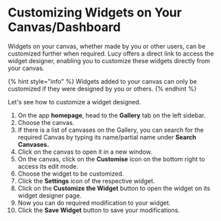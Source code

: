 # Customizing Widgets on Your Canvas/Dashboard

Widgets on your canvas, whether made by you or other users, can be customized further when required. Lucy offers a direct link to access the widget designer, enabling you to customize these widgets directly from your canvas.



{% hint style="info" %}
Widgets added to your canvas can only be customized if they were designed by you or others.
{% endhint %}

Let's see how to customize a widget designed.

1. On the app **homepage**, head to the **Gallery** tab on the left sidebar.
2. Choose the canvas.
3. If there is a list of canvases on the Gallery, you can search for the required Canvas by typing its name/partial name under **Search Canvases.**
4. Click on the canvas to open it in a new window.
5. On the canvas, click on the **Customise** icon on the bottom right to access its edit mode.
6. Choose the widget to be customized.
7. Click the **Settings** icon of the respective widget.
8. Click on the **Customize the Widget** button to open the widget on its widget designer page.
9. Now you can do required modification to your widget.
10. Click the **Save Widget** button to save your modifications.
